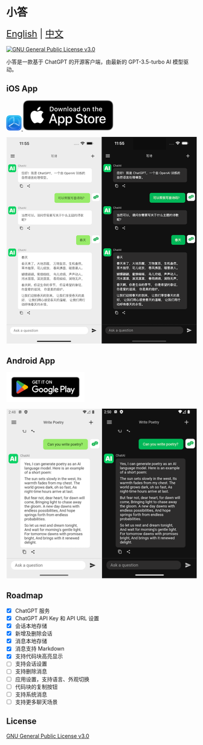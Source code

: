 # 小答

<div style="font-size: 1.5rem;">
  <a href="./README.md">English</a> | <a href="./README.zh.md">中文</a>
</div>
</br>

<a href="LICENSE" target="_blank">
    <img alt="GNU General Public License v3.0" src="https://img.shields.io/badge/license-GPL-blue?style=flat-square" />
</a>

小答是一款基于 ChatGPT 的开源客户端，由最新的 GPT-3.5-turbo AI 模型驱动。

## iOS App

<a href="https://testflight.apple.com/join/HuwYNikH">
	<img src="img/testflight.png" alt="" height=40>
</a>
<a href="https://itunes.apple.com/app/id6446219556">
	<img src="img/app-store.svg" alt="">
</a>

![ios-screen](img/ios-screen.png)

## Android App

<a href="https://play.google.com/store/apps/details?id=com.bapaws.answer">
	<img src="img/google-play-badge.png" alt="" height=80>
</a>

![android-screen](img/android-screen.png)

## Roadmap

- [x] ChatGPT 服务
- [x] ChatGPT API Key 和 API URL 设置
- [x] 会话本地存储
- [x] 新增及删除会话
- [x] 消息本地存储
- [x] 消息支持 Markdown
- [x] 支持代码块高亮显示
- [ ] 支持会话设置
- [ ] 支持删除消息
- [ ] 应用设置，支持语言、外观切换
- [ ] 代码块的复制按钮
- [ ] 支持系统消息
- [ ] 支持更多聊天场景

## License

[GNU General Public License v3.0](./LICENSE)